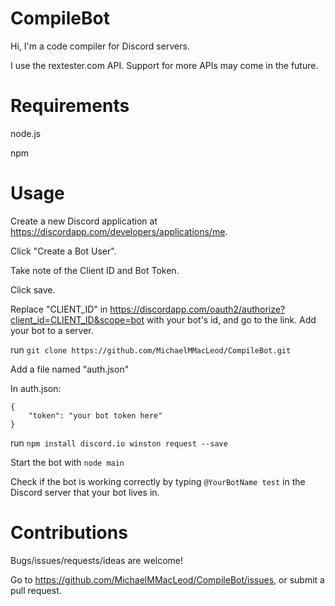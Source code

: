 CompileBot
==========
Hi, I'm a code compiler for Discord servers.

I use the rextester.com API. Support for more APIs may come in the future.

Requirements
============
node.js

npm

Usage
=====
Create a new Discord application at https://discordapp.com/developers/applications/me.

Click "Create a Bot User".

Take note of the Client ID and Bot Token.

Click save.

Replace "CLIENT_ID" in https://discordapp.com/oauth2/authorize?client_id=CLIENT_ID&scope=bot with your bot's id, and go to the link. Add your bot to a server.

run `git clone https://github.com/MichaelMMacLeod/CompileBot.git`

Add a file named "auth.json"

In auth.json:
```
{
	"token": "your bot token here"
}
```

run `npm install discord.io winston request --save`

Start the bot with `node main`

Check if the bot is working correctly by typing `@YourBotName test` in the Discord server that your bot lives in.

Contributions
=============
Bugs/issues/requests/ideas are welcome!

Go to https://github.com/MichaelMMacLeod/CompileBot/issues, or submit a pull request.